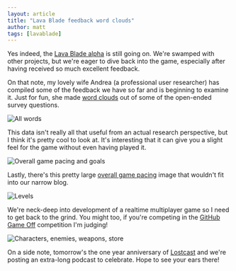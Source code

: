 ```yaml
---
layout: article
title: "Lava Blade feedback word clouds"
author: matt
tags: [lavablade]
---
```

Yes indeed, the [Lava Blade alpha](/join-the-lava-blade-alpha-test/) is still going on. We're swamped with other projects, but we're eager to dive back into the game, especially after having received so much excellent feedback.

On that note, my lovely wife Andrea (a professional user researcher) has compiled some of the feedback we have so far and is beginning to examine it. Just for fun, she made [word clouds](http://en.wikipedia.org/wiki/Tag_cloud) out of some of the open-ended survey questions.

<div class="full-frame">
	<img alt="All words" src="/media/images/posts/lava_blade/words/all.png">
</div>

This data isn't really all that useful from an actual research perspective, but I think it's pretty cool to look at. It's interesting that it can give you a slight feel for the game without even having played it.

<div class="full-frame">
	<img alt="Overall game pacing and goals" src="/media/images/posts/lava_blade/words/overallgamepacinggoals.png">
</div>

Lastly, there's this pretty large [overall game pacing](/media/images/posts/lava_blade/words/overallgamepacinggoalsenemybehavior.png) image that wouldn't fit into our narrow blog.

<div class="full-frame">
	<img alt="Levels" src="/media/images/posts/lava_blade/words/levels.png">
</div>

We're neck-deep into development of a realtime multiplayer game so I need to get back to the grind. You might too, if you're competing in the [GitHub Game Off](https://github.com/blog/1303-github-game-off) competition I'm judging!

<div class="full-frame">
	<img alt="Characters, enemies, weapons, store" src="/media/images/posts/lava_blade/words/characterenemyweaponstore.png">
</div>

On a side note, tomorrow's the one year anniversary of [Lostcast](http://lostcast.fm/) and we're posting an extra-long podcast to celebrate. Hope to see your ears there!

